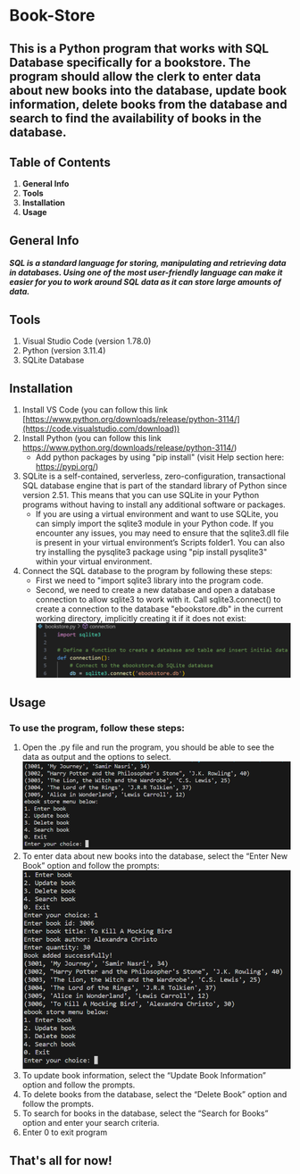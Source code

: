 # Book-Store

## This is a Python program that works with SQL Database specifically for a bookstore. The program should allow the clerk to enter data about new books into the database, update book information, delete books from the database and search to find the availability of books in the database.

## Table of Contents
1. **General Info**
2. **Tools**
3. **Installation**
4. **Usage**

## General Info
##### SQL is a standard language for storing, manipulating and retrieving data in databases. Using one of the most user-friendly language can make it easier for you to work around SQL data as it can store large amounts of data.

## Tools
1. Visual Studio Code (version 1.78.0)
2. Python (version 3.11.4)
3. SQLite Database

## Installation
1. Install VS Code (you can follow this link [https://www.python.org/downloads/release/python-3114/](https://code.visualstudio.com/download))
2. Install Python (you can follow this link https://www.python.org/downloads/release/python-3114/)
    * Add python packages by using "pip install" (visit Help section here: https://pypi.org/)
3. SQLite is a self-contained, serverless, zero-configuration, transactional SQL database engine that is part of the standard library of Python since version 2.51.
   This means that you can use SQLite in your Python programs without having to install any additional software or packages.
    * If you are using a virtual environment and want to use SQLite, you can simply import the sqlite3 module in your Python code. If you encounter any issues, you may need
    to ensure that the sqlite3.dll file is present in your virtual environment’s Scripts folder1. You can also try installing the pysqlite3 package using "pip install pysqlite3"
    within your virtual environment.
4. Connect the SQL database to the program by following these steps:
    * First we need to "import sqlite3 library into the program code.
    * Second, we need to create a new database and open a database connection to allow sqlite3 to work with it. Call sqlite3.connect() to create a connection to the database
      "ebookstore.db" in the current working directory, implicitly creating it if it does not exist:
    ![Alt text](https://github.com/Kenton-Enoid/Read-Book/blob/master/images/connection%20screenshot.png)

## Usage
### To use the program, follow these steps:
1. Open the .py file and run the program, you should be able to see the data as output and the options to select.
   ![Alt text](https://github.com/Kenton-Enoid/Read-Book/blob/master/images/Data%20%26%20Menu.png)
2. To enter data about new books into the database, select the “Enter New Book” option and follow the prompts:
   ![Alt text](https://github.com/Kenton-Enoid/Read-Book/blob/master/images/UsageAdd.png)
3. To update book information, select the “Update Book Information” option and follow the prompts.
4. To delete books from the database, select the “Delete Book” option and follow the prompts.
5. To search for books in the database, select the “Search for Books” option and enter your search criteria.
6. Enter 0 to exit program

## That's all for now!
    
